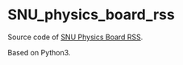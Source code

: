 # SNU_physics_board_rss

Source code of [SNU Physics Board RSS](swpark.ddns.net/rss/SNU_physics_board_rss).

Based on Python3.
